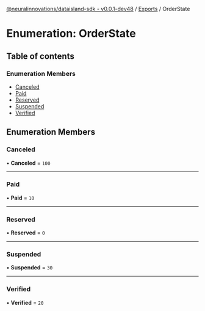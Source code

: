 [@neuralinnovations/dataisland-sdk - v0.0.1-dev48](../../README.md) / [Exports](../modules.md) / OrderState

# Enumeration: OrderState

## Table of contents

### Enumeration Members

- [Canceled](OrderState.md#canceled)
- [Paid](OrderState.md#paid)
- [Reserved](OrderState.md#reserved)
- [Suspended](OrderState.md#suspended)
- [Verified](OrderState.md#verified)

## Enumeration Members

### Canceled

• **Canceled** = ``100``

___

### Paid

• **Paid** = ``10``

___

### Reserved

• **Reserved** = ``0``

___

### Suspended

• **Suspended** = ``30``

___

### Verified

• **Verified** = ``20``
